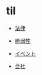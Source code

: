 # til

* [法律](law/index.md)

* [脆弱性](vulnerability/index.md)

* [イベント](event/index.md)

* [会社](company/index.md)
